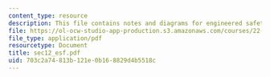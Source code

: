```yaml
---
content_type: resource
description: This file contains notes and diagrams for engineered safety features.
file: https://ol-ocw-studio-app-production.s3.amazonaws.com/courses/22-38-probability-and-its-applications-to-reliability-quality-control-and-risk-assessment-fall-2005/703c2a74813b121e0b168829d4b5518c_sec12_esf.pdf
file_type: application/pdf
resourcetype: Document
title: sec12_esf.pdf
uid: 703c2a74-813b-121e-0b16-8829d4b5518c
---
```

